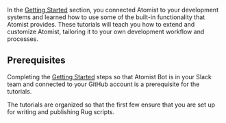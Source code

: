 In the [Getting Started][gs] section, you connected Atomist to your
development systems and learned how to use some of the built-in
functionality that Atomist provides.  These tutorials will teach you
how to extend and customize Atomist, tailoring it to your own
development workflow and processes.

[gs]: /getting-started/index.md (Atomist Getting Started)

## Prerequisites

Completing the [Getting Started][getting-started] steps so that Atomist Bot is in your
Slack team and connected to your GitHub account is a prerequisite for the tutorials.

The tutorials are organized so that the first few ensure that you are set up for
writing and publishing Rug scripts.

[getting-started]: /getting-started
